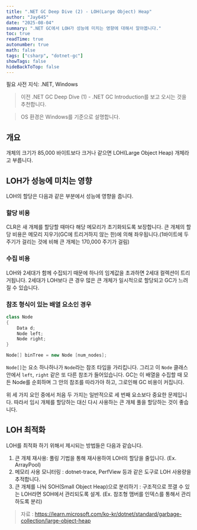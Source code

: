 ```yaml
---
title: ".NET GC Deep Dive (2) - LOH(Large Object) Heap"
author: "Jay645"
date: "2025-08-04"
summary: ".NET GC에서 LOH가 성능에 미치는 영향에 대해서 알아봅니다."
toc: true
readTime: true
autonumber: true
math: false
tags: ["csharp", "dotnet-gc"]
showTags: false
hideBackToTop: false
---
```


필요 사전 지식: .NET, Windows

> 이전 .NET GC Deep Dive (1) - .NET GC Introduction를 보고 오시는 것을 추천합니다.

> OS 환경은 Windows를 기준으로 설명합니다.

## 개요

개체의 크기가 85,000 바이트보다 크거나 같으면 LOH(Large Object Heap) 개체라고 부릅니다.

## LOH가 성능에 미치는 영향

LOH의 할당은 다음과 같은 부분에서 성능에 영향을 줍니다.

### 할당 비용

CLR은 새 개체를 할당할 때마다 해당 메모리가 초기화되도록 보장합니다. 큰 개체의 할당 비용은 메모리 지우기(GC에 트리거하지 않는 한)에 의해 좌우됩니다.(1바이트에 두 주기가 걸리는 것에 비해 큰 개체는 170,000 주기가 걸림)

### 수집 비용

LOH와 2세대가 함께 수집되기 때문에 하나의 임계값을 초과하면 2세대 컬렉션이 트리거됩니다. 2세대가 LOH보다 큰 경우 많은 큰 개체가 일시적으로 할당되고 GC가 느려질 수 있습니다.

### 참조 형식이 있는 배열 요소인 경우

```csharp
class Node
{
    Data d;
    Node left;
    Node right;
}

Node[] binTree = new Node [num_nodes];
```

`Node[]`는 요소 하나하나가 `Node`라는 참조 타입을 가리킵니다. 그리고 이 `Node` 클래스 안에서 `left`, `right` 같은 또 다른 참조가 들어있습니다. GC는 이 배열을 수집할 때 모든 Node를 순회하며 그 안의 참조를 따라가야 하고, 그로인해 GC 비용이 커집니다.

위 세 가지 요인 중에서 처음 두 가지는 일반적으로 세 번째 요소보다 중요한 문제입니다. 따라서 임시 개체를 할당하는 대신 다시 사용하는 큰 개체 풀을 할당하는 것이 좋습니다.

## LOH 최적화

LOH를 최적화 하기 위해서 제시되는 방법들은 다음과 같습니다.

1. 큰 개체 재사용: 풀링 기법을 통해 재사용하여 LOH의 할당을 줄입니다. (Ex. ArrayPool<T>)
2. 메모리 사용 모니터링 : dotnet-trace, PerfView 등과 같은 도구로 LOH 사용량을 추적합니다.
3. 큰 개체를 나눠 SOH(Small Object Heap)으로 분리하기 : 구조적으로 쪼갤 수 있는 LOH라면 SOH에서 관리되도록 설계. (Ex. 참조형 맴버를 인덱스를 통해서 관리 하도록 분리)


> 자료 : https://learn.microsoft.com/ko-kr/dotnet/standard/garbage-collection/large-object-heap